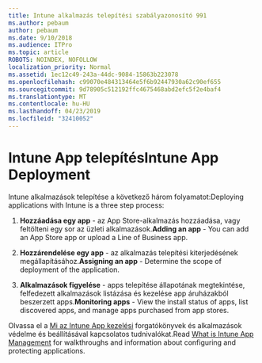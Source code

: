 ```yaml
---
title: Intune alkalmazás telepítési szabályazonosító 991
ms.author: pebaum
author: pebaum
ms.date: 9/10/2018
ms.audience: ITPro
ms.topic: article
ROBOTS: NOINDEX, NOFOLLOW
localization_priority: Normal
ms.assetid: 1ec12c49-243a-44dc-9084-15863b223078
ms.openlocfilehash: c99070e484313464e5f6b92447930a62c90ef655
ms.sourcegitcommit: 9d78905c512192ffc4675468abd2efc5f2e4baf4
ms.translationtype: MT
ms.contentlocale: hu-HU
ms.lasthandoff: 04/23/2019
ms.locfileid: "32410052"
---
```

# <a name="intune-app-deployment"></a><span data-ttu-id="2e80d-102">Intune App telepítés</span><span class="sxs-lookup"><span data-stu-id="2e80d-102">Intune App Deployment</span></span>

<span data-ttu-id="2e80d-103">Intune alkalmazások telepítése a következő három folyamatot:</span><span class="sxs-lookup"><span data-stu-id="2e80d-103">Deploying applications with Intune is a three step process:</span></span>
  
1. <span data-ttu-id="2e80d-104">**Hozzáadása egy app** - az App Store-alkalmazás hozzáadása, vagy feltölteni egy sor az üzleti alkalmazások.</span><span class="sxs-lookup"><span data-stu-id="2e80d-104">**Adding an app** - You can add an App Store app or upload a Line of Business app.</span></span> 
    
2. <span data-ttu-id="2e80d-105">**Hozzárendelése egy app** - az alkalmazás telepítési kiterjedésének megállapításához.</span><span class="sxs-lookup"><span data-stu-id="2e80d-105">**Assigning an app** - Determine the scope of deployment of the application.</span></span> 
    
3. <span data-ttu-id="2e80d-106">**Alkalmazások figyelése** - apps telepítése állapotának megtekintése, felfedezett alkalmazások listázása és kezelése app áruházakból beszerzett apps.</span><span class="sxs-lookup"><span data-stu-id="2e80d-106">**Monitoring apps** - View the install status of apps, list discovered apps, and manage apps purchased from app stores.</span></span> 
    
<span data-ttu-id="2e80d-107">Olvassa el a [Mi az Intune App kezelési](https://docs.microsoft.com/intune/app-management) forgatókönyvek és alkalmazások védelme és beállításával kapcsolatos tudnivalókat.</span><span class="sxs-lookup"><span data-stu-id="2e80d-107">Read [What is Intune App Management](https://docs.microsoft.com/intune/app-management) for walkthroughs and information about configuring and protecting applications.</span></span> 
  

